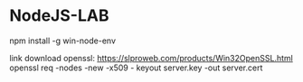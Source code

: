 # NodeJS-LAB

npm install -g win-node-env

link download openssl: https://slproweb.com/products/Win32OpenSSL.html
openssl req -nodes -new -x509 - keyout server.key -out server.cert
